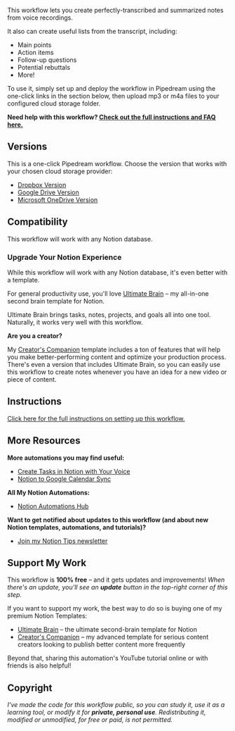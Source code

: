 This workflow lets you create perfectly-transcribed and summarized notes from voice recordings.

It also can create useful lists from the transcript, including:

* Main points
* Action items
* Follow-up questions
* Potential rebuttals
* More!

To use it, simply set up and deploy the workflow in Pipedream using the one-click links in the section below, then upload mp3 or m4a files to your configured cloud storage folder.

**Need help with this workflow? [Check out the full instructions and FAQ here.](https://thomasjfrank.com/how-to-transcribe-audio-to-text-with-chatgpt-and-notion/)**

## Versions

This is a one-click Pipedream workflow. Choose the version that works with your chosen cloud storage provider:

* [Dropbox Version](https://thomasjfrank.com/pipedream-notion-voice-notes-dropbox/)
* [Google Drive Version](https://thomasjfrank.com/pipedream-notion-voice-notes-gdrive/)
* [Microsoft OneDrive Version](https://thomasjfrank.com/pipedream-notion-voice-notes-onedrive/)

## Compatibility

This workflow will work with any Notion database.

### Upgrade Your Notion Experience

While this workflow will work with any Notion database, it's even better with a template.

For general productivity use, you'll love [Ultimate Brain](https://thomasjfrank.com/brain/) – my all-in-one second brain template for Notion. 

Ultimate Brain brings tasks, notes, projects, and goals all into one tool. Naturally, it works very well with this workflow.

**Are you a creator?** 

My [Creator's Companion](https://thomasjfrank.com/creators-companion/) template includes a ton of features that will help you make better-performing content and optimize your production process. There's even a version that includes Ultimate Brain, so you can easily use this workflow to create notes whenever you have an idea for a new video or piece of content.

## Instructions

[Click here for the full instructions on setting up this workflow.](https://thomasjfrank.com/how-to-transcribe-audio-to-text-with-chatgpt-and-notion/)

## More Resources

**More automations you may find useful:**

* [Create Tasks in Notion with Your Voice](https://thomasjfrank.com/notion-chatgpt-voice-tasks/)
* [Notion to Google Calendar Sync](https://thomasjfrank.com/notion-google-calendar-sync/)

**All My Notion Automations:**

* [Notion Automations Hub](https://thomasjfrank.com/notion-automations/)

**Want to get notified about updates to this workflow (and about new Notion templates, automations, and tutorials)?**

* [Join my Notion Tips newsletter](https://thomasjfrank.com/fundamentals/#get-the-newsletter)

## Support My Work

This workflow is **100% free** – and it gets updates and improvements! *When there's an update, you'll see an **update** button in the top-right corner of this step.*

If you want to support my work, the best way to do so is buying one of my premium Notion Templates:

* [Ultimate Brain](https://thomasjfrank.com/brain/) – the ultimate second-brain template for Notion
* [Creator's Companion](https://thomasjfrank.com/creators-companion/) – my advanced template for serious content creators looking to publish better content more frequently

Beyond that, sharing this automation's YouTube tutorial online or with friends is also helpful!

## Copyright

*I've made the code for this workflow public, so you can study it, use it as a learning tool, or modify it for **private, personal use**. Redistributing it, modified or unmodified, for free or paid, is not permitted.*
